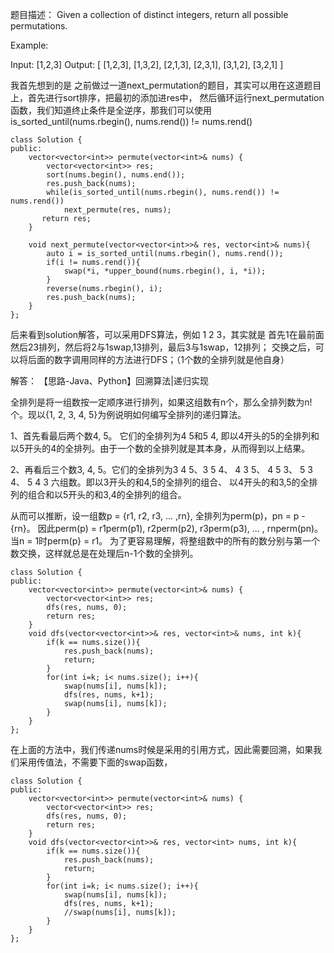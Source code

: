 题目描述：
Given a collection of distinct integers, return all possible permutations.

Example:

Input: [1,2,3]
Output:
[
  [1,2,3],
  [1,3,2],
  [2,1,3],
  [2,3,1],
  [3,1,2],
  [3,2,1]
]

我首先想到的是 之前做过一道next_permutation的题目，其实可以用在这道题目上，首先进行sort排序，把最初的添加进res中，
然后循环运行next_permutation函数，我们知道终止条件是全逆序，那我们可以使用is_sorted_until(nums.rbegin(), nums.rend()) != nums.rend()
```
class Solution {
public:
    vector<vector<int>> permute(vector<int>& nums) {
        vector<vector<int>> res;
        sort(nums.begin(), nums.end());
        res.push_back(nums);
        while(is_sorted_until(nums.rbegin(), nums.rend()) != nums.rend())
            next_permute(res, nums);
       return res;
    }
    
    void next_permute(vector<vector<int>>& res, vector<int>& nums){
        auto i = is_sorted_until(nums.rbegin(), nums.rend());
        if(i != nums.rend()){
            swap(*i, *upper_bound(nums.rbegin(), i, *i));
        }
        reverse(nums.rbegin(), i);
        res.push_back(nums);
    }
};
```

后来看到solution解答，可以采用DFS算法，例如 1 2 3，其实就是 首先1在最前面 然后23排列，然后将2与1swap,13排列，最后3与1swap，12排列；
交换之后，可以将后面的数字调用同样的方法进行DFS；（1个数的全排列就是他自身）

解答：
【思路-Java、Python】回溯算法|递归实现

全排列是将一组数按一定顺序进行排列，如果这组数有n个，那么全排列数为n!个。现以{1, 2, 3, 4, 5}为例说明如何编写全排列的递归算法。

1、首先看最后两个数4, 5。 它们的全排列为4 5和5 4, 即以4开头的5的全排列和以5开头的4的全排列。由于一个数的全排列就是其本身，从而得到以上结果。

2、再看后三个数3, 4, 5。它们的全排列为3 4 5、3 5 4、 4 3 5、 4 5 3、 5 3 4、 5 4 3 六组数。即以3开头的和4,5的全排列的组合、
以4开头的和3,5的全排列的组合和以5开头的和3,4的全排列的组合。

从而可以推断，设一组数p = {r1, r2, r3, ... ,rn}, 全排列为perm(p)，pn = p - {rn}。
因此perm(p) = r1perm(p1), r2perm(p2), r3perm(p3), ... , rnperm(pn)。当n = 1时perm(p} = r1。
为了更容易理解，将整组数中的所有的数分别与第一个数交换，这样就总是在处理后n-1个数的全排列。

```
class Solution {
public:
    vector<vector<int>> permute(vector<int>& nums) {
        vector<vector<int>> res;
        dfs(res, nums, 0);
        return res;
    }
    void dfs(vector<vector<int>>& res, vector<int>& nums, int k){
        if(k == nums.size()){
            res.push_back(nums);
            return;
        }
        for(int i=k; i< nums.size(); i++){
            swap(nums[i], nums[k]);
            dfs(res, nums, k+1);
            swap(nums[i], nums[k]);
        }
    }
};
```

在上面的方法中，我们传递nums时候是采用的引用方式，因此需要回溯，如果我们采用传值法，不需要下面的swap函数，
```
class Solution {
public:
    vector<vector<int>> permute(vector<int>& nums) {
        vector<vector<int>> res;
        dfs(res, nums, 0);
        return res;
    }
    void dfs(vector<vector<int>>& res, vector<int> nums, int k){
        if(k == nums.size()){
            res.push_back(nums);
            return;
        }
        for(int i=k; i< nums.size(); i++){
            swap(nums[i], nums[k]);
            dfs(res, nums, k+1);
            //swap(nums[i], nums[k]);
        }
    }
};
```

